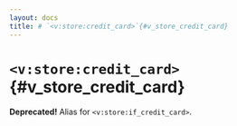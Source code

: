 ```yaml
---
layout: docs
title: # `<v:store:credit_card>`{#v_store_credit_card}
---
```


# `<v:store:credit_card>`{#v_store_credit_card}

**Deprecated!** Alias for `<v:store:if_credit_card>`.
